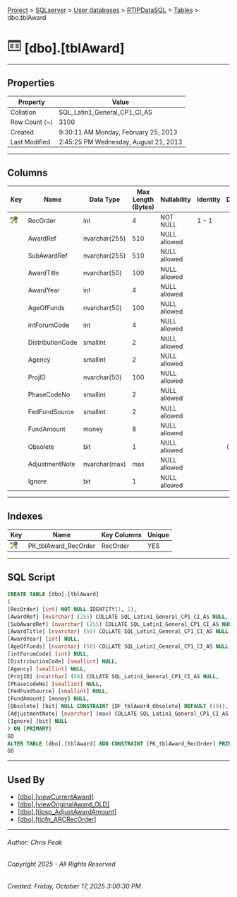 #### 

[Project](../../../../index.md) > [SQLserver](../../../index.md) > [User databases](../../index.md) > [RTIPDataSQL](../index.md) > [Tables](Tables.md) > dbo.tblAward

# ![Tables](../../../../Images/Table32.png) [dbo].[tblAward]

---

## <a name="#properties"></a>Properties

| Property | Value |
|---|---|
| Collation | SQL_Latin1_General_CP1_CI_AS |
| Row Count (~) | 3100 |
| Created | 9:30:11 AM Monday, February 25, 2013 |
| Last Modified | 2:45:25 PM Wednesday, August 21, 2013 |


---

## <a name="#columns"></a>Columns

| Key | Name | Data Type | Max Length (Bytes) | Nullability | Identity | Default |
|---|---|---|---|---|---|---|
| [![Cluster Primary Key PK_tblAward_RecOrder: RecOrder](../../../../Images/pkcluster.png)](#indexes) | RecOrder | int | 4 | NOT NULL | 1 - 1 |  |
|  | AwardRef | nvarchar(255) | 510 | NULL allowed |  |  |
|  | SubAwardRef | nvarchar(255) | 510 | NULL allowed |  |  |
|  | AwardTitle | nvarchar(50) | 100 | NULL allowed |  |  |
|  | AwardYear | int | 4 | NULL allowed |  |  |
|  | AgeOfFunds | nvarchar(50) | 100 | NULL allowed |  |  |
|  | intForumCode | int | 4 | NULL allowed |  |  |
|  | DistributionCode | smallint | 2 | NULL allowed |  |  |
|  | Agency | smallint | 2 | NULL allowed |  |  |
|  | ProjID | nvarchar(50) | 100 | NULL allowed |  |  |
|  | PhaseCodeNo | smallint | 2 | NULL allowed |  |  |
|  | FedFundSource | smallint | 2 | NULL allowed |  |  |
|  | FundAmount | money | 8 | NULL allowed |  |  |
|  | Obsolete | bit | 1 | NULL allowed |  | ((0)) |
|  | AdjustmentNote | nvarchar(max) | max | NULL allowed |  |  |
|  | Ignore | bit | 1 | NULL allowed |  |  |


---

## <a name="#indexes"></a>Indexes

| Key | Name | Key Columns | Unique |
|---|---|---|---|
| [![Cluster Primary Key PK_tblAward_RecOrder: RecOrder](../../../../Images/pkcluster.png)](#indexes) | PK_tblAward_RecOrder | RecOrder | YES |


---

## <a name="#sqlscript"></a>SQL Script

```sql
CREATE TABLE [dbo].[tblAward]
(
[RecOrder] [int] NOT NULL IDENTITY(1, 1),
[AwardRef] [nvarchar] (255) COLLATE SQL_Latin1_General_CP1_CI_AS NULL,
[SubAwardRef] [nvarchar] (255) COLLATE SQL_Latin1_General_CP1_CI_AS NULL,
[AwardTitle] [nvarchar] (50) COLLATE SQL_Latin1_General_CP1_CI_AS NULL,
[AwardYear] [int] NULL,
[AgeOfFunds] [nvarchar] (50) COLLATE SQL_Latin1_General_CP1_CI_AS NULL,
[intForumCode] [int] NULL,
[DistributionCode] [smallint] NULL,
[Agency] [smallint] NULL,
[ProjID] [nvarchar] (50) COLLATE SQL_Latin1_General_CP1_CI_AS NULL,
[PhaseCodeNo] [smallint] NULL,
[FedFundSource] [smallint] NULL,
[FundAmount] [money] NULL,
[Obsolete] [bit] NULL CONSTRAINT [DF_tblAward_Obsolete] DEFAULT ((0)),
[AdjustmentNote] [nvarchar] (max) COLLATE SQL_Latin1_General_CP1_CI_AS NULL,
[Ignore] [bit] NULL
) ON [PRIMARY]
GO
ALTER TABLE [dbo].[tblAward] ADD CONSTRAINT [PK_tblAward_RecOrder] PRIMARY KEY CLUSTERED ([RecOrder]) ON [PRIMARY]
GO

```


---

## <a name="#usedby"></a>Used By

* [[dbo].[viewCurrentAward]](../Views/dbo_viewCurrentAward.md)
* [[dbo].[viewOriginalAward_OLD]](../Views/dbo_viewOriginalAward_OLD.md)
* [[dbo].[tipsp_AdjustAwardAmount]](../Programmability/Stored_Procedures/dbo_tipsp_AdjustAwardAmount.md)
* [[dbo].[tipfn_ARCRecOrder]](../Programmability/Functions/Scalar-valued_Functions/dbo_tipfn_ARCRecOrder.md)


---

###### Author:  Chris Peak

###### Copyright 2025 - All Rights Reserved

###### Created: Friday, October 17, 2025 3:00:30 PM

